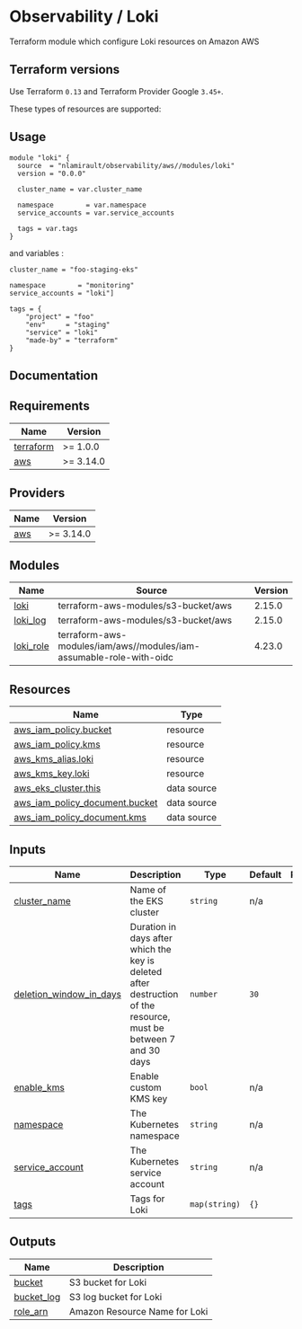 # Observability / Loki

Terraform module which configure Loki resources on Amazon AWS

## Terraform versions

Use Terraform `0.13` and Terraform Provider Google `3.45+`.

These types of resources are supported:

## Usage

```hcl
module "loki" {
  source  = "nlamirault/observability/aws//modules/loki"
  version = "0.0.0"

  cluster_name = var.cluster_name

  namespace        = var.namespace
  service_accounts = var.service_accounts

  tags = var.tags
}
```

and variables :

```hcl
cluster_name = "foo-staging-eks"

namespace        = "monitoring"
service_accounts = "loki"]

tags = {
    "project" = "foo"
    "env"     = "staging"
    "service" = "loki"
    "made-by" = "terraform"
}
```

## Documentation

<!-- BEGINNING OF PRE-COMMIT-TERRAFORM DOCS HOOK -->
## Requirements

| Name | Version |
|------|---------|
| <a name="requirement_terraform"></a> [terraform](#requirement\_terraform) | >= 1.0.0 |
| <a name="requirement_aws"></a> [aws](#requirement\_aws) | >= 3.14.0 |

## Providers

| Name | Version |
|------|---------|
| <a name="provider_aws"></a> [aws](#provider\_aws) | >= 3.14.0 |

## Modules

| Name | Source | Version |
|------|--------|---------|
| <a name="module_loki"></a> [loki](#module\_loki) | terraform-aws-modules/s3-bucket/aws | 2.15.0 |
| <a name="module_loki_log"></a> [loki\_log](#module\_loki\_log) | terraform-aws-modules/s3-bucket/aws | 2.15.0 |
| <a name="module_loki_role"></a> [loki\_role](#module\_loki\_role) | terraform-aws-modules/iam/aws//modules/iam-assumable-role-with-oidc | 4.23.0 |

## Resources

| Name | Type |
|------|------|
| [aws_iam_policy.bucket](https://registry.terraform.io/providers/hashicorp/aws/latest/docs/resources/iam_policy) | resource |
| [aws_iam_policy.kms](https://registry.terraform.io/providers/hashicorp/aws/latest/docs/resources/iam_policy) | resource |
| [aws_kms_alias.loki](https://registry.terraform.io/providers/hashicorp/aws/latest/docs/resources/kms_alias) | resource |
| [aws_kms_key.loki](https://registry.terraform.io/providers/hashicorp/aws/latest/docs/resources/kms_key) | resource |
| [aws_eks_cluster.this](https://registry.terraform.io/providers/hashicorp/aws/latest/docs/data-sources/eks_cluster) | data source |
| [aws_iam_policy_document.bucket](https://registry.terraform.io/providers/hashicorp/aws/latest/docs/data-sources/iam_policy_document) | data source |
| [aws_iam_policy_document.kms](https://registry.terraform.io/providers/hashicorp/aws/latest/docs/data-sources/iam_policy_document) | data source |

## Inputs

| Name | Description | Type | Default | Required |
|------|-------------|------|---------|:--------:|
| <a name="input_cluster_name"></a> [cluster\_name](#input\_cluster\_name) | Name of the EKS cluster | `string` | n/a | yes |
| <a name="input_deletion_window_in_days"></a> [deletion\_window\_in\_days](#input\_deletion\_window\_in\_days) | Duration in days after which the key is deleted after destruction of the resource, must be between 7 and 30 days | `number` | `30` | no |
| <a name="input_enable_kms"></a> [enable\_kms](#input\_enable\_kms) | Enable custom KMS key | `bool` | n/a | yes |
| <a name="input_namespace"></a> [namespace](#input\_namespace) | The Kubernetes namespace | `string` | n/a | yes |
| <a name="input_service_account"></a> [service\_account](#input\_service\_account) | The Kubernetes service account | `string` | n/a | yes |
| <a name="input_tags"></a> [tags](#input\_tags) | Tags for Loki | `map(string)` | `{}` | no |

## Outputs

| Name | Description |
|------|-------------|
| <a name="output_bucket"></a> [bucket](#output\_bucket) | S3 bucket for Loki |
| <a name="output_bucket_log"></a> [bucket\_log](#output\_bucket\_log) | S3 log bucket for Loki |
| <a name="output_role_arn"></a> [role\_arn](#output\_role\_arn) | Amazon Resource Name for Loki |
<!-- END OF PRE-COMMIT-TERRAFORM DOCS HOOK -->
